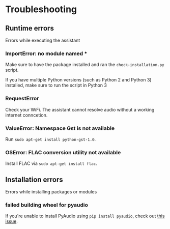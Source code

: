 # Troubleshooting

## Runtime errors

Errors while executing the assistant

### ImportError: no module named *

Make sure to have the package installed and ran the `check-installation.py` script.

If you have multiple Python versions (such as Python 2 and Python 3) installed, make sure to run the script in Python 3

### RequestError

Check your WiFi. The assistant cannot resolve audio without a working internet conncetion.

### ValueError: Namespace Gst is not available

Run `sudo apt-get install python-gst-1.0`.

### OSError: FLAC conversion utility not available

Install FLAC via `sudo apt-get install flac`.

## Installation errors

Errors while installing packages or modules

### failed building wheel for pyaudio

If you're unable to install PyAudio using `pip install pyaudio`, check out [this issue](https://github.com/SlapBot/stephanie-va/issues/8#issuecomment-307617796).



